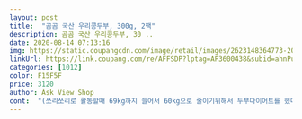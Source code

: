 ```yaml
---
layout: post 
title:  "곰곰 국산 우리콩두부, 300g, 2팩" 
description: 곰곰 국산 우리콩두부, 30 ..
date: 2020-08-14 07:13:16 
img: https://static.coupangcdn.com/image/retail/images/2623148364773-20bc29c0-b5d3-459b-abb8-ba6fa1d1ad3f.jpg 
linkUrl: https://link.coupang.com/re/AFFSDP?lptag=AF3600438&subid=ahnPublicAsk&pageKey=1275124818&itemId=2281054158&vendorItemId=70278175575&traceid=V0-113-7c2ed347e8eda388 
categories: [1012] 
color: F15F5F 
price: 3120 
author: Ask View Shop 
cont:  "(쏘리쏘리로 활동할때 69kg까지 늘어서 60kg으로 줄이기위해서 두부다이어트를 했다고합니다!)<br/>(저는 밥을 좀 넣어주었어요)<br/>1 두부를눌러서 물기를 짜준다<br/>1.<br/> 하루에 한끼만먹을것<br/>1.<br/>가격<br/>2 당근 애호박을 잘게다져서 한번볶아준다<br/>2.<br/> 두부와청량고추 함께먹을것<br/>2.<br/>품질<br/>2020년 8월  2일 입니다<br/>3 두부에 채소볶은것, 참기름, 유부초밥후리카게, 단촛물을 넣고     섞어준다<br/>3.<br/> 물을 수시로 마실것<br/>3.<br/>맛<br/>4 유부는 너무 꽉짜지말고 적당히 짜주어서 촉촉한상태로 안에 두부밥을 넣어주면  완성!!<br/>4.<br/> 저녁6시 이후에는 금식이겠죠?<br/>[  저만의 생각이 담긴 주관적 후기이다보니<br/>☆☆☆2주만에 9kg감량한 김희철님 두부다이어트방법!!☆☆☆<br/>☆☆☆두부효능☆☆☆<br/>가장 상단에 있는 후기나 좋은글만 보고 구매하기보다는<br/>계속해 국산 촌두부를 애용하다<br/>고등학교 딸 아이가 다이어트 식단 으로 두부를 자주 먹는데 곰곰 우리콩 두부를 주니 맛이 있답니다... <br/><br/>고생하시는 새벽기사 배송기사님들<br/>고소하고 부드러운맛이에요! 저는 두부를 한번끓여서 먹는것도좋아하는데 딱 두부맛 느끼고싶을때 먹기좋은두부같아요!<br/>곰곰 국내산 두부가 보이길래<br/>궁금해서 주문해봤습니다.<br/><br/>그래서 오늘 제품 받자마자 썰어 넣었는데<br/>그리고 열량은 낮고 포만감은 풍부하며 단백질함량이 높아서 우리몸에 필요한 완벽한식품입니다!<br/>동거인 남편은 원래 그렇듯 괜찮다고 하더라구요... <br/><br/>두부 한모가 찌개 양에 비해 살짝 모자르더군요.<br/><br/>두부가 단단하고 옹골찬 느낌이에요 가끔 두부중에도 순두부처럼 너무 쉽게 으깨지는것들이있는데 그런건 물을 꾹 짜서 빼보면 양이 현저히 줄어있더라구요 곰곰두부는 접시위에 압력밥솥 내솥을 올려서 물을 빼봤는데 부피가 크게 줄지않고 양이 좋아요!!<br/>두부는 국내산이 맛있긴하더라고요.<br/><br/>두부는 생각보다 물르지 않고 단단하네요.<br/><br/>두부는 이소플라본이 들어 있어서 여성의 갱년기에 도움이 되는 성분이 많다고 하니 저처럼 40대 후반의 아줌마들이 많이 먹으면 정말 좋더라구요<br/>두부맛을 잘 몰랐을때는 두부 다 똑같다고 생각해서 수입산콩 두부만 먹었었는데요 국산콩100%의 꼬순맛을 알게된후에는 국산콩두부밖에 못먹겠더라구요ㅎㅎ<br/>두부와 절단대파는 주문할때마다 거의<br/>두팩왔는데 한팩만 쓰고 나머지 한팩은<br/>또 성장기에 안좋은 영향을 끼치는 원인을 제공하는 경우가 있다고 하네요 그러니 청소년 및 성장기에 있는 아이들이 있는 집들은 꼭 우리콩 으로 만든 두부를 사 드시기를 추천합니다<br/>똑같이 잘랐는데 완전 마파두부처럼 짤렸네요 ㅋㅋㅋㅋ<br/>마파두부하기엔 딱 좋은 크기로 잘려요 ㅋㅋ<br/>매번 구매하고있어요.<br/><br/>매일 감사드리고 또 감사합니다.<br/><br/>물론 전 그전에 먹겠지만... <br/>.<br/><br/>별점 한개(나쁨) 혹은 두개(별로)도 찾아보면<br/>보시면아시겠지만 사진상 국자로 떠놓은 두부중<br/>붓기가 안빠져서 먹는거라도 건강하게 먹으려고 노력중이에요!ㅎㅎ<br/>상품평 페이지 우측 스마트필터를 통해<br/>수령날짜 2020.<br/>03.<br/>22 (로켓프레시)<br/>신진대사를 높여주고 피부결이좋아지는 효과가있습니다<br/>아무쪼록 다들 힘내셨으면 좋겠습니다 ㅠㅠ<br/>아울러 쿠팡을 애용하는 쿠팡중독자로서<br/>엊그제 된장찌개를 끓였는데<br/>엊그제 안타까운기사를 접했네요.<br/><br/>에스트로겐이 부족한 갱년기 여성에게 더욱 좋겠죠?<br/>옆에 하양하양이가 이 두부입니다.<br/><br/>우리콩 으로 만들어 져서 그런지 고소하고 담백한 맛이 정말 좋더라구요... <br/>.<br/><br/>원래 그냥 주는 대로 먹는 타입이라 아주 이상한 맛이 아닌 이상 항상 맛있다고 하는 편이에요... <br/>.<br/><br/>유통기한 2022.<br/>04.<br/>04<br/>유통기한이 넉넉해서 좋아요<br/>이 힘든 시기에 모두에게 응원을.<br/><br/>이번에는 처음 으로 쿠팡에서 곰곰 우리콩 두부 주문 했는데요 기대했던 것 보다 훨씬 잘 구매했어요<br/>자칫 한쪽으로 기울수있어요.<br/> 별점 후기 확인하실때<br/>저는 두부유부초밥 만들었는데요<br/>저도 코로나때문에 집에만있어서.<br/>,좀만먹어도 군살이 올라오고<br/>저희집은 항상 두부촌에서 구매했어요 이번에는 곰곰 우리콩 두부를 혹시나 하는 마음이었는데 앞으로는 계속 구매하게 될 것 같아요<br/>전 만족스럽습니다<br/>점심 일반식 저녁 두부식 이런식으로!<br/>제품 구매시 더 도움되더라고요.<br/><br/>조림해야겠어요.<br/><br/>주문날짜 2020.<br/>03.<br/>21<br/>짙은게 엊그제 끓여서 간이벤 두부고<br/>참고되시길 바라는 마음에 적어봅니다 <br/> -]<br/>참조하세요... <br/><br/>첫 구매 만족스럽습니다<br/>촌두부보다 조금더 저렴한 곰곰으로 한번 구매해 보았습니다<br/>칼로리걱정도덜고 야채를 싫어하는 아이에게도 영양만점 두부유부초밥!! 강추합니다!!<br/>콩은 유전자 변형이 많아서 환경 호르몬 및 기타 다른 질환 및 염증 등이 일으키는 경우가 있다고 하네요... <br/><br/>쿠팡에서 로켓프레시 장볼때<br/>크기 차이가 많이나요.<br/><br/>하지만 본인의 컨디션에 맞춰서 하시는게 좋을것같아요<br/>항상 쿠팡에서 프레시 제품 구입 했습니다<br/>" 
---
```


